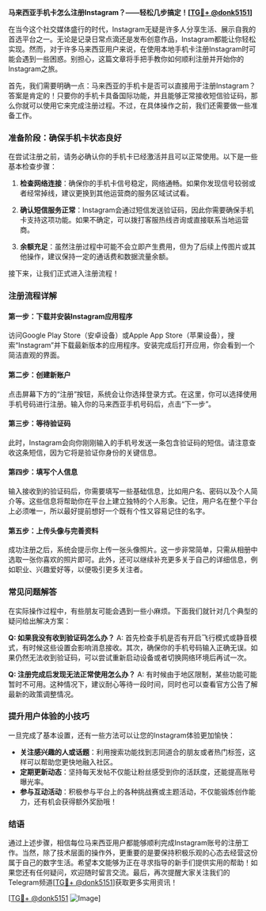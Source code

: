 **马来西亚手机卡怎么注册Instagram？——轻松几步搞定！[[TG💪+ @donk5151](https://t.me/s/donk5151)]**

在当今这个社交媒体盛行的时代，Instagram无疑是许多人分享生活、展示自我的首选平台之一。无论是记录日常点滴还是发布创意作品，Instagram都能让你轻松实现。然而，对于许多马来西亚用户来说，在使用本地手机卡注册Instagram时可能会遇到一些困惑。别担心，这篇文章将手把手教你如何顺利注册并开始你的Instagram之旅。

首先，我们需要明确一点：马来西亚的手机卡是否可以直接用于注册Instagram？答案是肯定的！只要你的手机卡具备国际功能，并且能够正常接收短信验证码，那么你就可以使用它来完成注册过程。不过，在具体操作之前，我们还需要做一些准备工作。

### **准备阶段：确保手机卡状态良好**

在尝试注册之前，请务必确认你的手机卡已经激活并且可以正常使用。以下是一些基本检查步骤：

1. **检查网络连接**：确保你的手机卡信号稳定，网络通畅。如果你发现信号较弱或者经常掉线，建议更换到其他运营商的服务区域试试看。
   
2. **确认短信服务正常**：Instagram会通过短信发送验证码，因此你需要确保手机卡支持这项功能。如果不确定，可以拨打客服热线咨询或直接联系当地运营商。
   
3. **余额充足**：虽然注册过程中可能不会立即产生费用，但为了后续上传图片或其他操作，建议保持一定的通话费和数据流量余额。

接下来，让我们正式进入注册流程！

### **注册流程详解**

#### **第一步：下载并安装Instagram应用程序**
访问Google Play Store（安卓设备）或Apple App Store（苹果设备），搜索“Instagram”并下载最新版本的应用程序。安装完成后打开应用，你会看到一个简洁直观的界面。

#### **第二步：创建新账户**
点击屏幕下方的“注册”按钮，系统会让你选择登录方式。在这里，你可以选择使用手机号码进行注册。输入你的马来西亚手机号码后，点击“下一步”。

#### **第三步：等待验证码**
此时，Instagram会向你刚刚输入的手机号发送一条包含验证码的短信。请注意查收这条短信，因为它将是验证你身份的关键信息。

#### **第四步：填写个人信息**
输入接收到的验证码后，你需要填写一些基础信息，比如用户名、密码以及个人简介等。这些信息将帮助你在平台上建立独特的个人形象。记住，用户名在整个平台上必须唯一，所以最好提前想好一个既有个性又容易记住的名字。

#### **第五步：上传头像与完善资料**
成功注册之后，系统会提示你上传一张头像照片。这一步非常简单，只需从相册中选取一张你喜欢的照片即可。此外，还可以继续补充更多关于自己的详细信息，例如职业、兴趣爱好等，以便吸引更多关注者。

### **常见问题解答**

在实际操作过程中，有些朋友可能会遇到一些小麻烦。下面我们就针对几个典型的疑问给出解决方案：

**Q: 如果我没有收到验证码怎么办？**
A: 首先检查手机是否有开启飞行模式或静音模式，有时候这些设置会影响消息接收。其次，确保你的手机号码输入正确无误。如果仍然无法收到验证码，可以尝试重新启动设备或者切换网络环境后再试一次。

**Q: 注册完成后发现无法正常使用怎么办？**
A: 有时候由于地区限制，某些功能可能暂时不可用。这种情况下，建议耐心等待一段时间，同时也可以查看官方公告了解最新的政策调整情况。

### **提升用户体验的小技巧**

一旦完成了基本设置，还有一些方法可以让您的Instagram体验更加愉快：

- **关注感兴趣的人或话题**：利用搜索功能找到志同道合的朋友或者热门标签，这样可以帮助您更快地融入社区。
- **定期更新动态**：坚持每天发帖不仅能让粉丝感受到你的活跃度，还能提高账号曝光率。
- **参与互动活动**：积极参与平台上的各种挑战赛或主题活动，不仅能锻炼创作能力，还有机会获得额外奖励哦！

### **结语**

通过上述步骤，相信每位马来西亚用户都能够顺利完成Instagram账号的注册工作。当然，除了技术层面的操作外，更重要的是要保持积极乐观的心态去经营这份属于自己的数字生活。希望本文能够为正在寻求指导的新手们提供实用的帮助！如果您还有任何疑问，欢迎随时留言交流。最后，再次提醒大家关注我们的Telegram频道[[TG💪+ @donk5151](https://t.me/s/donk5151)]获取更多实用资讯！

[[TG💪+ @donk5151](https://t.me/s/donk5151) ![Image](https://i.postimg.cc/rwNCRYN7/Snipaste-2025-04-30-17-27-05.png)]